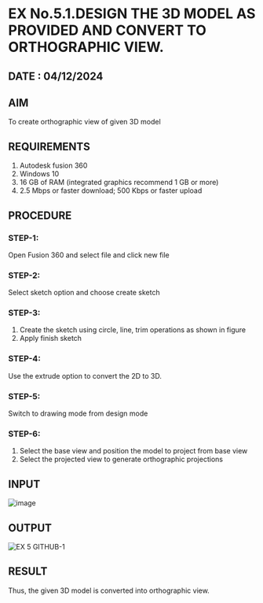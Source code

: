 # EX No.5.1.DESIGN THE 3D MODEL AS PROVIDED AND CONVERT TO ORTHOGRAPHIC VIEW.

## DATE : 04/12/2024

## AIM

To create orthographic view of given 3D model

## REQUIREMENTS
 
1. Autodesk fusion 360
2. Windows 10
3. 16 GB of RAM (integrated graphics recommend 1 GB or more)
4. 2.5 Mbps or faster download; 500 Kbps or faster upload 

## PROCEDURE

### STEP-1:
Open Fusion 360 and select file and click new file

### STEP-2:
Select sketch option and choose create sketch

### STEP-3: 
1. Create the sketch using circle, line, trim operations as shown in figure
2. Apply finish sketch 

### STEP-4:
 Use the extrude option to convert the 2D to 3D.

### STEP-5:
Switch to drawing mode from design mode 
          
### STEP-6:
1. Select the base view and position the model to project from base view 
2. Select the projected view to generate orthographic projections

## INPUT
![image](https://user-images.githubusercontent.com/113594316/199408705-ed302b2a-90c3-41c0-9cc4-791a93366e2a.png)

## OUTPUT
![EX 5 GITHUB-1](https://github.com/user-attachments/assets/962f91ec-da8f-4339-ad90-f2021e8e595a)

## RESULT

Thus, the given 3D model is converted into orthographic view.
